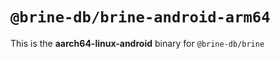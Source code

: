 # `@brine-db/brine-android-arm64`

This is the **aarch64-linux-android** binary for `@brine-db/brine`
